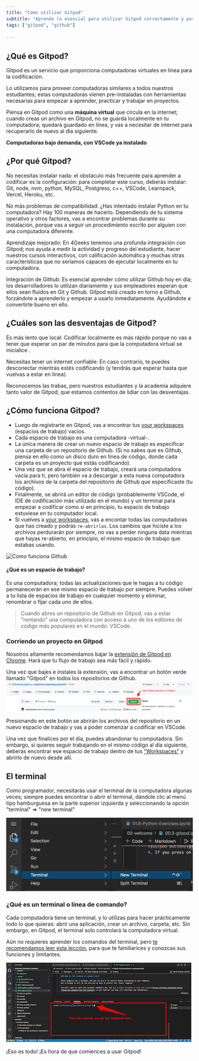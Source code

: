 ```yaml
---
title: "Como utilizar Gitpod"
subtitle: "Aprende lo esencial para utilizar Gitpod correctamente y porqué este editor de código en la nube es la forma más conveniente de programar hoy en día"
tags: ["gitpod", "github"]

---
```


## ¿Qué es Gitpod?

Gitpod es un servicio que proporciona computadoras virtuales en línea para la codificación.

Lo utilizamos para proveer computadoras similares a todos nuestros estudiantes; estas computadoras vienen pre-instaladas con herramientas necesarias para empezar a aprender, practicar y trabajar en proyectos.

Piensa en Gitpod como una **máquina virtual** que circula en la internet; cuando creas un archivo en Gitpod, no se guarda localmente en tu computadora; quedará guardado en línea, y vas a necesitar de internet para recuperarlo de nuevo al día siguiente.

__Computadoras bajo demanda, con VSCode ya instalado__

## ¿Por qué Gitpod?

No necesitas instalar nada: el obstáculo más frecuente para aprender a codificar es la configuración: para completar este curso, deberás instalar: Git, node, nvm, python, MySQL, Postgress, c++, VSCode, Learnpack, Vercel, Heroku, etc.

No más problemas de compatibilidad: ¿Has intentado instalar Python en tu computadora? Hay 100 maneras de hacerlo. Dependiendo de tu sistema operativo y otros factores, vas a encontrar problemas durante su instalación, porque vas a seguir un procedimiento escrito por alguien con una computadora diferente.

Aprendizaje mejorado: En 4Geeks tenemos una profunda integración con Gitpod; nos ayuda a medir la actividad y progreso del estudiante, hacer nuestros cursos interactivos, con calificación automática y muchas otras características que no seríamos capaces de ejecutar localmente en tu computadora.

Integración de Github: Es esencial aprender cómo utilizar Github hoy en día; los desarrolladores lo utilizan diariamente y sus empleadores esperan que ellos sean fluidos en Git y Github. Gitpod está creado en torno a Github, forzándote a aprenderlo y empezar a usarlo inmediatamente. Ayudándote a convertirte bueno en ello.

## ¿Cuáles son las desventajas de Gitpod?

Es más lento que local: Codificar localmente es más rápido porque no vas a tener que esperar un par de minutos para que la computadora virtual se inicialice .

Necesitas tener un internet confiable: En caso contrario, te puedes desconectar mientras estés codificando (y tendrás que esperar hasta que vuelvas a estar en línea).

Reconocemos las trabas, pero nuestros estudiantes y la academia adquiere tanto valor de Gitpod, que estamos contentos de lidiar con las desventajas.

## ¿Cómo funciona Gitpod?

+ Luego de registrarte en Gitpod, vas a encontrar tus [your workspaces](https://gitpod.io/workspaces) (espacios de trabajo) vacíos.  
+ Cada espacio de trabajo es una computadora -virtual-.
+ La única manera de crear un nuevo espacio de trabajo es especificar una carpeta de un repositorio de Github. (Si no sabes que es Github, piensa en ello como un disco duro en línea de código, donde cada carpeta es un proyecto que estás codificando).
+ Una vez que se abra el espacio de trabajo, creará una computadora vacía para ti, pero también va a descargar a esta nueva computadora los archivos de la carpeta del repositorio de Github que especificaste (tu código).
+ Finalmente, se abrirá un editor de código (probablemente VSCode, el IDE de codificación más utilizado en el mundo) y un terminal para empezar a codificar como si en principio, tu espacio de trabajo estuviese en tu computador local.
+ Si vuelves a [your workspaces](https://gitpod.io/workspaces), vas a encontar todas las computadoras que has creado y podrás `re-abrirlas`. Los cambios que hiciste a los archivos perdurarán por siempre, no vas a perder ninguna data mientras que hayas re-abierto, en principio, el mismo espacio de trabajo que estabas usando. 
  
![Como funciona Github](https://raw.githubusercontent.com/alesanchezr/content/master/src/assets/images/how-gitpod-works.jpeg?raw=true)

#### ¿Qué es un espacio de trabajo?

Es una computadora; todas las actualizaciones que le hagas a tu código permanecerán en ese mismo espacio de trabajo por siempre. Puedes volver a tu lista de espacios de trabajo en cualquier momento y eliminar, renombrar o fijar cada uno de ellos.

> Cuando abres un repositorio de Github en Gitpod, vas a estar "rentando" una computadora con acceso a uno de los editores de código más populares en el mundo: VSCode.

### Corriendo un proyecto en Gitpod

Nosotros altamente recomendamos bajar la [extensión de Gitpod en Chrome](https://www.gitpod.io/docs/browser-extension/). Hará que tu flujo de trabajo sea más fácil y rápido.

Una vez que bajes e instales la extensión, vas a encontrar un botón verde llamado "Gitpod" en todos los repositorios de Github.
![Botón de Gitpod](https://github.com/breatheco-de/content/blob/master/src/content/lesson/../../assets/images/github-gitpod.png?raw=true)

Presionando en este botón se abrirán los archivos del repositorio en un nuevo espacio de trabajo y vas a poder comenzar a codificar en VSCode.

Una vez que finalices por el día, puedes abandonar tu computadora. Sin embargo, si quieres seguir trabajando en el mismo código al día siguiente, deberás encontrar ese espacio de trabajo dentro de tus ["Workspaces"](https://gitpod.io/workspaces) y abrirlo de nuevo desde allí.

## El terminal

Como programador, necesitarás usar el terminal de la computadora algunas veces; siempre puedes encontrar o abrir el terminal, dándole clic al menú tipo hamburguesa en la parte superior izquierda y seleccionando la opción "terminal" => "new terminal" 

![Botón de Gitpod](https://raw.githubusercontent.com/breatheco-de/content/master/src/assets/images/terminal.png)

### ¿Qué es un terminal o línea de comando? 

Cada computadora tiene un terminal, y lo utilizas para hacer prácticamente todo lo que quieras: abrir una aplicación, crear un archivo, carpeta, etc. Sin embargo, en Gitpod, el terminal solo controlará la computadora virtual. 

Aún no requieres aprender los comandos del terminal, pero [te recomendamos leer esta lección](https://4geeks.com/es/lesson/the-command-line-the-terminal-es), para que te familiarices y conozcas sus funciones y limitantes.

![Comando del terminal](https://raw.githubusercontent.com/breatheco-de/content/master/src/assets/images/terminal-command.png)

¡Eso es todo! ¡Es hora de que comiences a usar Gitpod!

